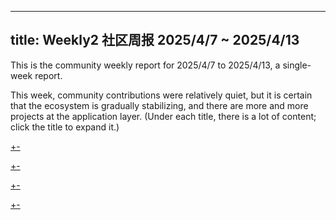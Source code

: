
---
title: Weekly2 社区周报 2025/4/7 ~ 2025/4/13
---

This is the community weekly report for 2025/4/7 to 2025/4/13, a single-week report.

This week, community contributions were relatively quiet, but it is certain that the ecosystem is gradually stabilizing, and there are more and more projects at the application layer. (Under each title, there is a lot of content; click the title to expand it.)

[+-](/weekly/weekly2/official.md#:embed)

[+-](/weekly/weekly2/projects.md#:embed)

[+-](/weekly/weekly2/packages.md#:embed)

[+-](/weekly/weekly2/community.md#:embed)